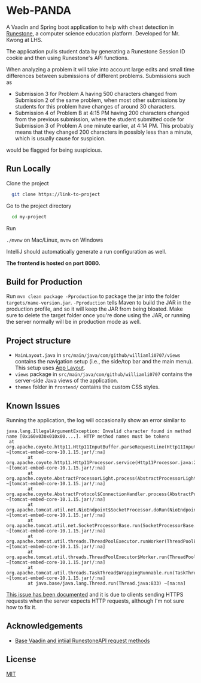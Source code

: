 
# Web-PANDA

A Vaadin and Spring boot application to help with cheat detection in [Runestone](https://landing.runestone.academy/), a computer science education platform. Developed for Mr. Kwong at LHS.

The application pulls student data by generating a Runestone Session ID cookie and then using Runestone's API functions.

When analyzing a problem it will take into account large edits and small time differences between submissions of different problems. Submissions such as
- Submission 3 for Problem A having 500 characters changed from Submission 2 of the same problem, when most other submissions by students for this problem have changes of around 30 characters.
- Submission 4 of Problem B at 4:15 PM having 200 characters changed from the previous submission, where the student submitted code for Submission 3 of Problem A one minute earlier, at 4:14 PM. This probably means that they changed 200 characters in possibly less than a minute, which is usually cause for suspicion.

would be flagged for being suspicious.
## Run Locally

Clone the project

```bash
  git clone https://link-to-project
```

Go to the project directory

```bash
  cd my-project
```

Run

`./mvnw` on Mac/Linux, `mvnw` on Windows

IntelliJ should automatically generate a run configuration as well.

**The frontend is hosted on port 8080.**
## Build for Production

Run `mvn clean package -Pproduction` to package the jar into the folder `targets/name-version.jar`. `-Pproduction` tells Maven to build the JAR in the production profile, and so it will keep the JAR from being bloated. Make sure to delete the target folder once you're done using the JAR, or running the server normally will be in production mode as well.
## Project structure

- `MainLayout.java` in `src/main/java/com/github/williamli0707/views` contains the navigation setup (i.e., the
  side/top bar and the main menu). This setup uses
  [App Layout](https://vaadin.com/docs/components/app-layout).
- `views` package in `src/main/java/com/github/williamli0707` contains the server-side Java views of the application.
- `themes` folder in `frontend/` contains the custom CSS styles.
## Known Issues

Running the application, the log will occasionally show an error similar to
```
java.lang.IllegalArgumentException: Invalid character found in method name [0x160x030x010x00....]. HTTP method names must be tokens
 at org.apache.coyote.http11.Http11InputBuffer.parseRequestLine(Http11InputBuffer.java:407) ~[tomcat-embed-core-10.1.15.jar!/:na]
        at org.apache.coyote.http11.Http11Processor.service(Http11Processor.java:264) ~[tomcat-embed-core-10.1.15.jar!/:na]
        at org.apache.coyote.AbstractProcessorLight.process(AbstractProcessorLight.java:63) ~[tomcat-embed-core-10.1.15.jar!/:na]
        at org.apache.coyote.AbstractProtocol$ConnectionHandler.process(AbstractProtocol.java:896) ~[tomcat-embed-core-10.1.15.jar!/:na]
        at org.apache.tomcat.util.net.NioEndpoint$SocketProcessor.doRun(NioEndpoint.java:1744) ~[tomcat-embed-core-10.1.15.jar!/:na]
        at org.apache.tomcat.util.net.SocketProcessorBase.run(SocketProcessorBase.java:52) ~[tomcat-embed-core-10.1.15.jar!/:na]
        at org.apache.tomcat.util.threads.ThreadPoolExecutor.runWorker(ThreadPoolExecutor.java:1191) ~[tomcat-embed-core-10.1.15.jar!/:na]
        at org.apache.tomcat.util.threads.ThreadPoolExecutor$Worker.run(ThreadPoolExecutor.java:659) ~[tomcat-embed-core-10.1.15.jar!/:na]
        at org.apache.tomcat.util.threads.TaskThread$WrappingRunnable.run(TaskThread.java:61) ~[tomcat-embed-core-10.1.15.jar!/:na]
        at java.base/java.lang.Thread.run(Thread.java:833) ~[na:na]
```

[This issue has been documented](https://stackoverflow.com/questions/42218237/tomcat-java-lang-illegalargumentexception-invalid-character-found-in-method-na) and it is due to clients sending HTTPS requests when the server expects HTTP requests, although I'm not sure how to fix it.
## Acknowledgements

- [Base Vaadin and intiial RunestoneAPI request methods](//https://github.com/caupcakes/runestone-submission-downloader)


## License

[MIT](https://choosealicense.com/licenses/mit/)

